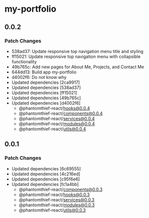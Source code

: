 # my-portfolio

## 0.0.2

### Patch Changes

- 538ad37: Update responsive top navigation menu title and styling
- ff15021: Update responsive top navigation menu with collapsible functionality
- 49b765c: Add new pages for About Me, Projects, and Contact Me
- 644dd13: Build app my-portfolio
- d4002f6: Do not know why
- Updated dependencies [2ca9917]
- Updated dependencies [538ad37]
- Updated dependencies [ff15021]
- Updated dependencies [49b765c]
- Updated dependencies [d4002f6]
  - @phantomthief-react/hooks@0.0.4
  - @phantomthief-react/components@0.0.4
  - @phantomthief-react/services@0.0.4
  - @phantomthief-react/modules@0.0.4
  - @phantomthief-react/utils@0.0.4

## 0.0.1

### Patch Changes

- Updated dependencies [6c69555]
- Updated dependencies [4c216ed]
- Updated dependencies [c95f6e6]
- Updated dependencies [fc1a4bb]
  - @phantomthief-react/components@0.0.3
  - @phantomthief-react/hooks@0.0.3
  - @phantomthief-react/services@0.0.3
  - @phantomthief-react/modules@0.0.3
  - @phantomthief-react/utils@0.0.3
